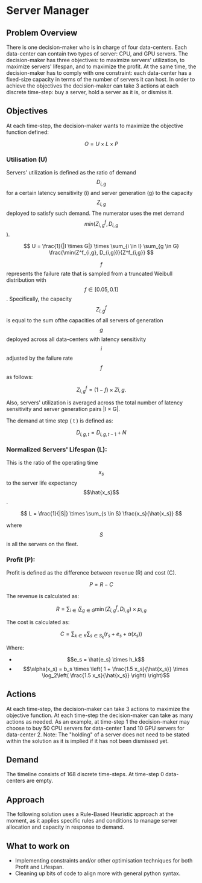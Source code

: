 # Server Manager

## Problem Overview
There is one decision-maker who is in charge of four data-centers. Each data-center can contain two types of server: CPU, and GPU servers. The decision-maker has three objectives: to maximize servers' utilization, to maximize servers' lifespan, and to maximize the profit. At the same time, the decision-maker has to comply with one constraint: each data-center has a fixed-size capacity in terms of the number of servers it can host. In order to achieve the objectives the decision-maker can take 3 actions at each discrete time-step: buy a server, hold a server as it is, or dismiss it.

## Objectives
At each time-step, the decision-maker wants to maximize the objective function defined: 

$$
O = U \times L \times P
$$

### Utilisation (U)
Servers' utilization is defined as the ratio of demand $$D_{i,g}$$ for a certain latency sensitivity (i) and server generation (g) to the capacity $$Z_{i,g}$$ deployed to satisfy such demand. The numerator uses the met demand $$min(Z^f_{i,g}, D_{i,g}$$).

$$
U = \frac{1}{|I \times G|} \times \sum_{i \in I} \sum_{g \in G} \frac{\min(Z^f_{i,g}, D_{i,g})}{Z^f_{i,g}}
$$

$$f$$ represents the failure rate that is sampled from a truncated Weibull distribution with $$f ∈ [0.05, 0.1]$$. Specifically, the capacity $$Z^f_{i,g}$$ is equal to the sum ofthe capacities of all servers of generation $$g$$ deployed across all data-centers with latency sensitivity $$i$$ adjusted by the failure rate $$f$$ as follows: 

$$
Z^f_{i,g}= (1 − f) \times Zi,g.
$$

Also, servers' utilization is averaged across the total number of latency sensitivity and server generation pairs |I × G|.

The demand at time step \( t \) is defined as:

$$
D_{i,g,t} = D_{i,g,t-1} + N
$$

### Normalized Servers' Lifespan (L):
This is the ratio of the operating time $$x_s$$ to the server life expectancy $$\hat{x_s}$$.

$$
L = \frac{1}{|S|} \times \sum_{s \in S} \frac{x_s}{\hat{x_s}}
$$

where $$S$$ is all the servers on the fleet.

### Profit (P):
Profit is defined as the difference between revenue (R) and cost (C).

$$
P = R - C
$$

The revenue is calculated as:

$$
R = \sum_{i \in I} \sum_{g \in G} \min(Z^f_{i,g}, D_{i,g}) \times p_{i,g}
$$

The cost is calculated as:

$$
C = \sum_{k \in K} \sum_{s \in S_k} \left( r_s + e_s + \alpha(x_s) \right)
$$

Where:
- $$e_s = \hat{e_s} \times h_k$$
- $$\alpha(x_s) = b_s \times \left( 1 + \frac{1.5 x_s}{\hat{x_s}} \times \log_2\left( \frac{1.5 x_s}{\hat{x_s}} \right) \right)$$

## Actions
At each time-step, the decision-maker can take 3 actions to maximize the objective function. At each time-step the decision-maker can take as many actions as needed. As an example, at time-step 1 the decision-maker may choose to buy 50 CPU servers for data-center 1 and 10 GPU servers for data-center 2. 
Note: The "holding" of a server does not need to be stated within the solution as it is implied if it has not been dismissed yet.

## Demand
The timeline consists of 168 discrete time-steps. At time-step 0 data-centers are empty.

## Approach
The following solution uses a Rule-Based Heuristic approach at the moment, as it applies specific rules and conditions to manage server allocation and capacity in response to demand.

## What to work on
- Implementing constraints and/or other optimisation techniques for both Profit and Lifespan.
- Cleaning up bits of code to align more with general python syntax.
